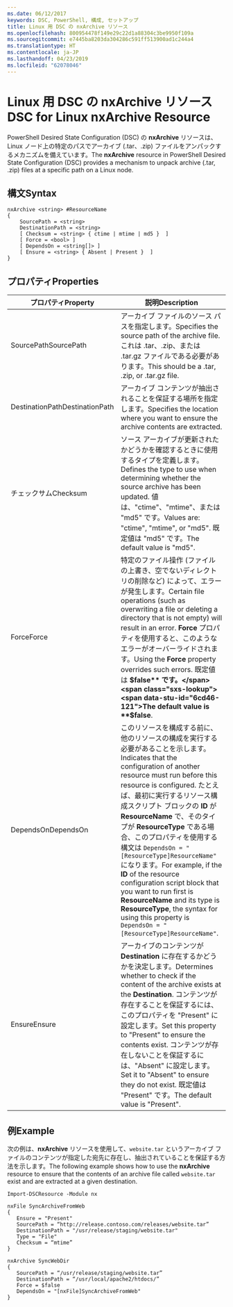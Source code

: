 ```yaml
---
ms.date: 06/12/2017
keywords: DSC, PowerShell, 構成, セットアップ
title: Linux 用 DSC の nxArchive リソース
ms.openlocfilehash: 800954478f149e29c22d1a88304c3be9950f109a
ms.sourcegitcommit: e7445ba8203da304286c591ff513900ad1c244a4
ms.translationtype: HT
ms.contentlocale: ja-JP
ms.lasthandoff: 04/23/2019
ms.locfileid: "62078046"
---
```

# <a name="dsc-for-linux-nxarchive-resource"></a><span data-ttu-id="6cd46-103">Linux 用 DSC の nxArchive リソース</span><span class="sxs-lookup"><span data-stu-id="6cd46-103">DSC for Linux nxArchive Resource</span></span>

<span data-ttu-id="6cd46-104">PowerShell Desired State Configuration (DSC) の **nxArchive** リソースは、Linux ノード上の特定のパスでアーカイブ (.tar、.zip) ファイルをアンパックするメカニズムを備えています。</span><span class="sxs-lookup"><span data-stu-id="6cd46-104">The **nxArchive** resource in PowerShell Desired State Configuration (DSC) provides a mechanism to unpack archive (.tar, .zip) files at a specific path on a Linux node.</span></span>

## <a name="syntax"></a><span data-ttu-id="6cd46-105">構文</span><span class="sxs-lookup"><span data-stu-id="6cd46-105">Syntax</span></span>

```
nxArchive <string> #ResourceName
{
    SourcePath = <string>
    DestinationPath = <string>
    [ Checksum = <string> { ctime | mtime | md5 }  ]
    [ Force = <bool> ]
    [ DependsOn = <string[]> ]
    [ Ensure = <string> { Absent | Present }  ]
}
```

## <a name="properties"></a><span data-ttu-id="6cd46-106">プロパティ</span><span class="sxs-lookup"><span data-stu-id="6cd46-106">Properties</span></span>

|  <span data-ttu-id="6cd46-107">プロパティ</span><span class="sxs-lookup"><span data-stu-id="6cd46-107">Property</span></span> |  <span data-ttu-id="6cd46-108">説明</span><span class="sxs-lookup"><span data-stu-id="6cd46-108">Description</span></span> |
|---|---|
| <span data-ttu-id="6cd46-109">SourcePath</span><span class="sxs-lookup"><span data-stu-id="6cd46-109">SourcePath</span></span>| <span data-ttu-id="6cd46-110">アーカイブ ファイルのソース パスを指定します。</span><span class="sxs-lookup"><span data-stu-id="6cd46-110">Specifies the source path of the archive file.</span></span> <span data-ttu-id="6cd46-111">これは .tar、.zip、または .tar.gz ファイルである必要があります。</span><span class="sxs-lookup"><span data-stu-id="6cd46-111">This should be a .tar, .zip, or .tar.gz file.</span></span> |
| <span data-ttu-id="6cd46-112">DestinationPath</span><span class="sxs-lookup"><span data-stu-id="6cd46-112">DestinationPath</span></span>| <span data-ttu-id="6cd46-113">アーカイブ コンテンツが抽出されることを保証する場所を指定します。</span><span class="sxs-lookup"><span data-stu-id="6cd46-113">Specifies the location where you want to ensure the archive contents are extracted.</span></span>|
| <span data-ttu-id="6cd46-114">チェックサム</span><span class="sxs-lookup"><span data-stu-id="6cd46-114">Checksum</span></span>| <span data-ttu-id="6cd46-115">ソース アーカイブが更新されたかどうかを確認するときに使用するタイプを定義します。</span><span class="sxs-lookup"><span data-stu-id="6cd46-115">Defines the type to use when determining whether the source archive has been updated.</span></span> <span data-ttu-id="6cd46-116">値は、"ctime"、"mtime"、または "md5" です。</span><span class="sxs-lookup"><span data-stu-id="6cd46-116">Values are: "ctime", "mtime", or "md5".</span></span> <span data-ttu-id="6cd46-117">既定値は "md5" です。</span><span class="sxs-lookup"><span data-stu-id="6cd46-117">The default value is "md5".</span></span>|
| <span data-ttu-id="6cd46-118">Force</span><span class="sxs-lookup"><span data-stu-id="6cd46-118">Force</span></span>| <span data-ttu-id="6cd46-119">特定のファイル操作 (ファイルの上書き、空でないディレクトリの削除など) によって、エラーが発生します。</span><span class="sxs-lookup"><span data-stu-id="6cd46-119">Certain file operations (such as overwriting a file or deleting a directory that is not empty) will result in an error.</span></span> <span data-ttu-id="6cd46-120">**Force** プロパティを使用すると、このようなエラーがオーバーライドされます。</span><span class="sxs-lookup"><span data-stu-id="6cd46-120">Using the **Force** property overrides such errors.</span></span> <span data-ttu-id="6cd46-121">既定値は **$false** です。</span><span class="sxs-lookup"><span data-stu-id="6cd46-121">The default value is **$false**.</span></span>|
| <span data-ttu-id="6cd46-122">DependsOn</span><span class="sxs-lookup"><span data-stu-id="6cd46-122">DependsOn</span></span> | <span data-ttu-id="6cd46-123">このリソースを構成する前に、他のリソースの構成を実行する必要があることを示します。</span><span class="sxs-lookup"><span data-stu-id="6cd46-123">Indicates that the configuration of another resource must run before this resource is configured.</span></span> <span data-ttu-id="6cd46-124">たとえば、最初に実行するリソース構成スクリプト ブロックの **ID** が **ResourceName** で、そのタイプが **ResourceType** である場合、このプロパティを使用する構文は `DependsOn = "[ResourceType]ResourceName"` になります。</span><span class="sxs-lookup"><span data-stu-id="6cd46-124">For example, if the **ID** of the resource configuration script block that you want to run first is **ResourceName** and its type is **ResourceType**, the syntax for using this property is `DependsOn = "[ResourceType]ResourceName"`.</span></span>|
| <span data-ttu-id="6cd46-125">Ensure</span><span class="sxs-lookup"><span data-stu-id="6cd46-125">Ensure</span></span>| <span data-ttu-id="6cd46-126">アーカイブのコンテンツが **Destination** に存在するかどうかを決定します。</span><span class="sxs-lookup"><span data-stu-id="6cd46-126">Determines whether to check if the content of the archive exists at the **Destination**.</span></span> <span data-ttu-id="6cd46-127">コンテンツが存在することを保証するには、このプロパティを "Present" に設定します。</span><span class="sxs-lookup"><span data-stu-id="6cd46-127">Set this property to "Present" to ensure the contents exist.</span></span> <span data-ttu-id="6cd46-128">コンテンツが存在しないことを保証するには、"Absent" に設定します。</span><span class="sxs-lookup"><span data-stu-id="6cd46-128">Set it to "Absent" to ensure they do not exist.</span></span> <span data-ttu-id="6cd46-129">既定値は "Present" です。</span><span class="sxs-lookup"><span data-stu-id="6cd46-129">The default value is "Present".</span></span>|

## <a name="example"></a><span data-ttu-id="6cd46-130">例</span><span class="sxs-lookup"><span data-stu-id="6cd46-130">Example</span></span>

<span data-ttu-id="6cd46-131">次の例は、**nxArchive** リソースを使用して、`website.tar` というアーカイブ ファイルのコンテンツが指定した宛先に存在し、抽出されていることを保証する方法を示します。</span><span class="sxs-lookup"><span data-stu-id="6cd46-131">The following example shows how to use the **nxArchive** resource to ensure that the contents of an archive file called `website.tar` exist and are extracted at a given destination.</span></span>

```
Import-DSCResource -Module nx

nxFile SyncArchiveFromWeb
{
   Ensure = "Present"
   SourcePath = “http://release.contoso.com/releases/website.tar”
   DestinationPath = "/usr/release/staging/website.tar"
   Type = "File"
   Checksum = “mtime”
}

nxArchive SyncWebDir
{
   SourcePath = “/usr/release/staging/website.tar”
   DestinationPath = “/usr/local/apache2/htdocs/”
   Force = $false
   DependsOn = "[nxFile]SyncArchiveFromWeb"
}
```